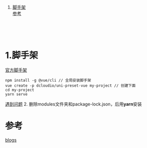 ﻿1. <a href="#h1"> 脚手架 </a>
  <br/><a href="#ck"> 参考 </a>


<br/><br/><br/>  
### <h1 id="h1"> 1.脚手架 </h1>
[官方脚手架](https://uniapp.dcloud.io/worktile/CLI.html#uni-cli)
```
npm install -g @vue/cli // 全局安装脚手架
vue create -p dcloudio/uni-preset-vue my-project // 创建下面
cd my-project
yarn serve
```
[遇到问题](https://www.cnblogs.com/ff-upday/p/15054588.html)
2. 删除modules文件夹和package-lock.json，后用**yarn**安装

### <h1 id="ck"> 参考 </h1>
[blogs](https://www.cnblogs.com/lgyong/p/13152133.html)
  

  

  
